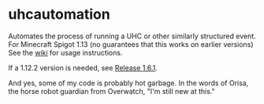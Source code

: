 # uhcautomation
Automates the process of running a UHC or other similarly structured event. For Minecraft Spigot 1.13 (no guarantees that this works on earlier versions) See the [wiki](https://github.com/CactusPuppy/uhcautomation/wiki) for usage instructions.

If a 1.12.2 version is needed, see [Release 1.6.1](https://github.com/CactusPuppy/uhcautomation/releases/tag/1.6.1).

And yes, some of my code is probably hot garbage. In the words of Orisa, the horse robot guardian from Overwatch, "I'm still new at this."
